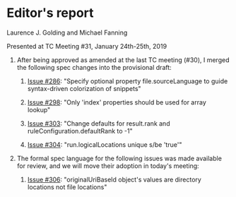 # Editor's report

Laurence J. Golding and Michael Fanning

Presented at TC Meeting #31, January 24th-25th, 2019

1. After being approved as amended at the last TC meeting (#30), I merged the following spec changes into the provisional draft:

    1. [Issue #286](https://github.com/oasis-tcs/sarif-spec/issues/286): "Specify optional property file.sourceLanguage to guide syntax-driven colorization of snippets"

    1. [Issue #298](https://github.com/oasis-tcs/sarif-spec/issues/298): "Only 'index' properties should be used for array lookup"

    1. [Issue #303](https://github.com/oasis-tcs/sarif-spec/issues/303): "Change defaults for result.rank and ruleConfiguration.defaultRank to -1"

    1. [Issue #304](https://github.com/oasis-tcs/sarif-spec/issues/304): "run.logicalLocations unique s/be 'true'"

1. The formal spec language for the following issues was made available for review, and we will move their adoption in today's meeting:

    1. [Issue #306](https://github.com/oasis-tcs/sarif-spec/issues/306): "originalUriBaseId object's values are directory locations not file locations"